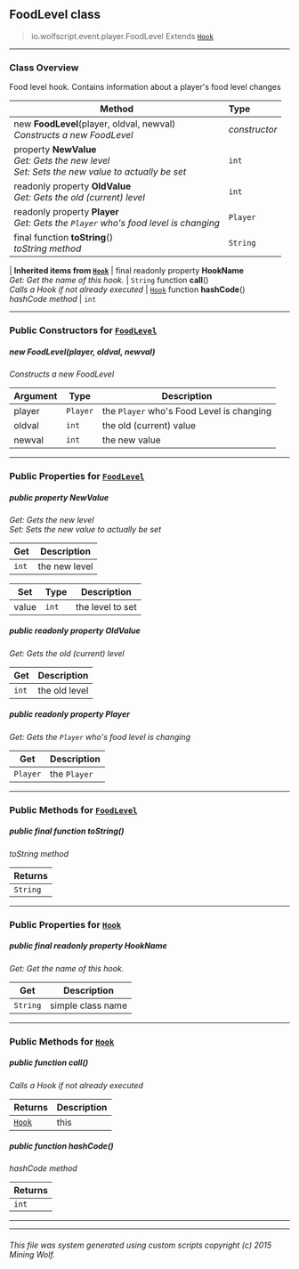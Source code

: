 ## FoodLevel __class__

>io.wolfscript.event.player.FoodLevel
>Extends [`Hook`](../../hook/Hook.md)

---

### Class Overview

Food level hook. Contains information about a player's food level changes

Method | Type   
--- | :--- 
new __FoodLevel__(player, oldval, newval) <br> _Constructs a new FoodLevel_ | _constructor_
  property __NewValue__ <br> _Get: Gets the new level<br>Set: Sets the new value to actually be set_ | `int`
 readonly property __OldValue__ <br> _Get: Gets the old (current) level_ | `int`
 readonly property __Player__ <br> _Get: Gets the `Player` who's food level is changing_ | `Player`
final function __toString__() <br> _toString method_ | `String`
 |
__Inherited items from [`Hook`](../../hook/Hook.md)__ |
final readonly property __HookName__ <br> _Get: Get the name of this hook._ | `String`
 function __call__() <br> _Calls a Hook if not already executed_ | [`Hook`](../../hook/Hook.md)
 function __hashCode__() <br> _hashCode method_ | `int`





---

### Public Constructors for [`FoodLevel`](FoodLevel.md)

##### <a id='foodlevel'></a>new __FoodLevel__(player, oldval, newval) 

_Constructs a new FoodLevel_

Argument | Type | Description  
--- | --- | --- 
player | `Player` | the `Player` who's Food Level is changing
oldval | `int` | the old (current) value
newval | `int` | the new value

---

### Public Properties for [`FoodLevel`](FoodLevel.md)

##### <a id='newvalue'></a>public   property __NewValue__

_Get: Gets the new level<br>Set: Sets the new value to actually be set_

Get | Description
--- | --- 
`int` | the new level

Set | Type | Description  
--- | --- | --- 
value | `int` | the level to set


##### <a id='oldvalue'></a>public  readonly property __OldValue__

_Get: Gets the old (current) level_

Get | Description
--- | --- 
`int` | the old level



##### <a id='player'></a>public  readonly property __Player__

_Get: Gets the `Player` who's food level is changing_

Get | Description
--- | --- 
`Player` | the `Player`



---

### Public Methods for [`FoodLevel`](FoodLevel.md)

##### <a id='tostring'></a>public final function __toString__()

_toString method_

Returns | 
--- | 
`String` |


---

### Public Properties for [`Hook`](../../hook/Hook.md)

##### <a id='hookname'></a>public final readonly property __HookName__

_Get: Get the name of this hook._

Get | Description
--- | --- 
`String` | simple class name



---

### Public Methods for [`Hook`](../../hook/Hook.md)

##### <a id='call'></a>public  function __call__()

_Calls a Hook if not already executed_

Returns | Description
--- | --- 
[`Hook`](../../hook/Hook.md) | this


##### <a id='hashcode'></a>public  function __hashCode__()

_hashCode method_

Returns | 
--- | 
`int` |


---


---


###### This file was system generated using custom scripts copyright (c) 2015 Mining Wolf.
	


